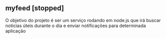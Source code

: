 ## myfeed [stopped]

O objetivo do projeto é ser um serviço rodando em node.js que irá buscar noticias úteis durante o dia e enviar notificações para determinada aplicação
